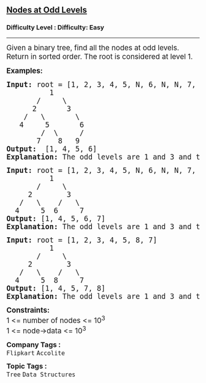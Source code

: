 <h2><a href="https://www.geeksforgeeks.org/problems/nodes-at-odd-levels/1?page=1&category=Tree&sortBy=difficulty">Nodes at Odd Levels</a></h2><h3>Difficulty Level : Difficulty: Easy</h3><hr><div class="problems_problem_content__Xm_eO"><p><span style="font-size: 14pt;">Given a binary tree, find all the nodes at odd levels. Return in sorted order. The root is considered at level 1.</span></p>
<p><span style="font-size: 14pt;"><strong>Examples:</strong></span></p>
<pre><span style="font-size: 14pt;"><strong>Input:</strong> root = [1, 2, 3, 4, 5, N, 6, N, N, 7, 8, 9]
          1
       /     \
      2       3
    /   \       \
   4     5       6
        /  \     /
       7    8   9
<strong>Output:</strong>  [1, 4, 5, 6]<br><strong>Explanation: </strong>The odd levels are 1 and 3 and thier node are 1 and 4 5 6 respectively. </span></pre>
<pre><span style="font-size: 14pt;"><strong>Input: </strong>root = [1, 2, 3, 4, 5, N, 6, N, N, 7, 8, 9]
          1
&nbsp;      /     \
&nbsp;    2        3
&nbsp;  /   \    /   \
&nbsp; 4     5  6     7 
<strong>Output: </strong>[1, 4, 5, 6, 7]<br><strong>Explanation:<span style="font-size: 14pt;"> </span></strong>The odd levels are 1 and 3 and thier node are 1 and 4 5 6 7 respectively. </span></pre>
<pre><span style="font-size: 14pt;"><strong>Input: </strong>root = [1, 2, 3, 4, 5, 8, 7]
          1
&nbsp;      /     \
&nbsp;    2        3
&nbsp;  /   \    /   \
&nbsp; 4     5  8     7
<strong>Output: </strong>[1, 4, 5, 7, 8]<br><strong>Explanation:<span style="font-size: 14pt;"> </span></strong>The odd levels are 1 and 3 and thier node are 1 and 4 5 8 7 respectively. </span></pre>
<p><span style="font-size: 14pt;"><strong>Constraints:</strong><br>1 &lt;= number of nodes &lt;= 10<sup>3</sup></span><br><span style="font-size: 14pt;">1 &lt;= node-&gt;data &lt;= 10<sup>3</sup></span></p></div><p><span style=font-size:18px><strong>Company Tags : </strong><br><code>Flipkart</code>&nbsp;<code>Accolite</code>&nbsp;<br><p><span style=font-size:18px><strong>Topic Tags : </strong><br><code>Tree</code>&nbsp;<code>Data Structures</code>&nbsp;